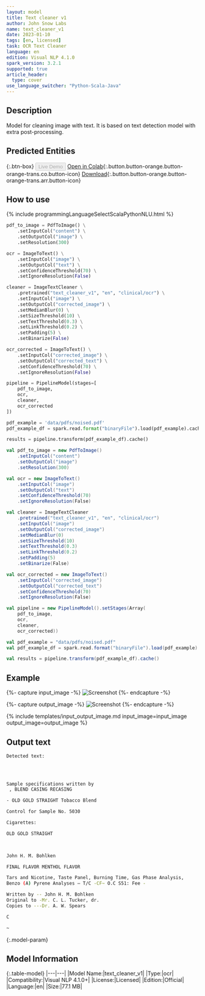 ```yaml
---
layout: model
title: Text cleaner v1
author: John Snow Labs
name: text_cleaner_v1
date: 2023-01-10
tags: [en, licensed]
task: OCR Text Cleaner
language: en
edition: Visual NLP 4.1.0
spark_version: 3.2.1
supported: true
article_header:
  type: cover
use_language_switcher: "Python-Scala-Java"
---
```


## Description

Model for cleaning image with text. It is based on text detection model with extra post-processing.

## Predicted Entities

{:.btn-box}
<button class="button button-orange" disabled>Live Demo</button>
[Open in Colab](https://github.com/JohnSnowLabs/spark-ocr-workshop/blob/master/jupyter/Cards/SparkOcrImageCleaner.ipynb){:.button.button-orange.button-orange-trans.co.button-icon}
[Download](https://s3.amazonaws.com/auxdata.johnsnowlabs.com/clinical/ocr/text_cleaner_v1_en_3.0.0_2.4_1640088709401.zip){:.button.button-orange.button-orange-trans.arr.button-icon}


## How to use
<div class="tabs-box" markdown="1">
{% include programmingLanguageSelectScalaPythonNLU.html %}

```python
pdf_to_image = PdfToImage() \
    .setInputCol("content") \
    .setOutputCol("image") \
    .setResolution(300)

ocr = ImageToText() \
    .setInputCol("image") \
    .setOutputCol("text") \
    .setConfidenceThreshold(70) \
    .setIgnoreResolution(False)

cleaner = ImageTextCleaner \
    .pretrained("text_cleaner_v1", "en", "clinical/ocr") \
    .setInputCol("image") \
    .setOutputCol("corrected_image") \
    .setMedianBlur(0) \
    .setSizeThreshold(10) \
    .setTextThreshold(0.3) \
    .setLinkThreshold(0.2) \
    .setPadding(5) \
    .setBinarize(False)

ocr_corrected = ImageToText() \
    .setInputCol("corrected_image") \
    .setOutputCol("corrected_text") \
    .setConfidenceThreshold(70) \
    .setIgnoreResolution(False)

pipeline = PipelineModel(stages=[
    pdf_to_image,
    ocr,
    cleaner,
    ocr_corrected
])

pdf_example = 'data/pdfs/noised.pdf'
pdf_example_df = spark.read.format("binaryFile").load(pdf_example).cache()

results = pipeline.transform(pdf_example_df).cache()
```
```scala
val pdf_to_image = new PdfToImage() 
    .setInputCol("content") 
    .setOutputCol("image") 
    .setResolution(300)

val ocr = new ImageToText() 
    .setInputCol("image") 
    .setOutputCol("text") 
    .setConfidenceThreshold(70) 
    .setIgnoreResolution(False)

val cleaner = ImageTextCleaner 
    .pretrained("text_cleaner_v1", "en", "clinical/ocr") 
    .setInputCol("image") 
    .setOutputCol("corrected_image") 
    .setMedianBlur(0) 
    .setSizeThreshold(10) 
    .setTextThreshold(0.3) 
    .setLinkThreshold(0.2) 
    .setPadding(5) 
    .setBinarize(False)

val ocr_corrected = new ImageToText() 
    .setInputCol("corrected_image") 
    .setOutputCol("corrected_text") 
    .setConfidenceThreshold(70) 
    .setIgnoreResolution(False)

val pipeline = new PipelineModel().setStages(Array(
    pdf_to_image, 
    ocr, 
    cleaner, 
    ocr_corrected))

val pdf_example = "data/pdfs/noised.pdf"
val pdf_example_df = spark.read.format("binaryFile").load(pdf_example).cache()

val results = pipeline.transform(pdf_example_df).cache()
```
</div>


## Example

{%- capture input_image -%}
![Screenshot](/assets/images/examples_ocr/image4.png)
{%- endcapture -%}

{%- capture output_image -%}
![Screenshot](/assets/images/examples_ocr/image4_out.png)
{%- endcapture -%}


{% include templates/input_output_image.md
input_image=input_image
output_image=output_image
%}


## Output text

```bash
Detected text:
 

 

Sample specifications written by
 , BLEND CASING RECASING

- OLD GOLD STRAIGHT Tobacco Blend

Control for Sample No. 5030

Cigarettes:

OLD GOLD STRAIGHT

 

John H. M. Bohlken

FINAL FLAVOR MENTHOL FLAVOR

Tars and Nicotine, Taste Panel, Burning Time, Gas Phase Analysis,
Benzo (A) Pyrene Analyses — T/C -CF~ O.C S51: Fee -

Written by -- John H. M. Bohlken
Original to -Mr. C. L. Tucker, dr.
Copies to ---Dr. A. W. Spears

C

~
```


{:.model-param}
## Model Information

{:.table-model}
|---|---|
|Model Name:|text_cleaner_v1|
|Type:|ocr|
|Compatibility:|Visual NLP 4.1.0+|
|License:|Licensed|
|Edition:|Official|
|Language:|en|
|Size:|77.1 MB|
